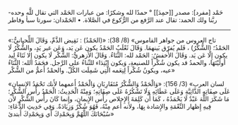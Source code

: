 ‌حَمْد [مفرد]: مصدر ‌[[حمِدَ]] ° حمدًا لله وشكرًا: من عبارات الحَمْد التي تقال للَّه وحده- ربَّنا ولك الحمد: تقال عند الرَّفع من الرُّكوع في الصَّلاة.
• الحَمْدان: سورتا سبأ وفاطر


___
«تاج العروس من جواهر القاموس» (8/ 38):
«(الحَمْدُ) : نَقِيض الذَّمِّ، وَقَالَ اللِّحيانيُّ: الحَمْدُ؛ (الشُّكْرُ) ، فَلم يُفرّق بَينهمَا.
وَقَالَ ثَعْلَبٌ الحَمْدُ يكون عَن يَد، وَعَن غير يَدٍ، والشُّكْرُ لَا يكون إِلّا عَن يَد.
وَقَالَ الأَخفشُ: الحَمْد لله: الثَّنَاءُ.
وَقَالَ الأَزهريُّ: الشُّكْر لَا يكون إِلا ثَنَاءً لِيد أَولَيْتَهَا، والحمدُ قد يكون شُكْراً للصنيعةِ، وَيكون ابْتِدَاء للثّناءُ على الرَّجل. فحَمَدُ الله: الثَّنَاءُ عيه، ويكونُ شُكْراً لِنِعَمه الَّتِي شَمِلَت الكُلّ. والحمْدُ أَعمُّ من الشُّكْر»


«لسان العرب» (3/ 156):
«وَالْحَمْدُ وَالشُّكْرُ مُتَقَارِبَانِ وَالْحَمْدُ أَعمهما لأَنك تَحْمَدُ الإِنسان عَلَى صِفَاتِهِ الذَّاتِيَّةِ وَعَلَى عَطَائِهِ وَلَا تَشْكُرُهُ عَلَى صِفَاتِهِ؛ وَمِنْهُ الْحَدِيثُ:
‌الْحَمْدُ رأْس الشُّكْرِ؛ مَا شَكَرَ اللَّهَ عَبْدٌ لَا يَحْمَدُهُ
، كَمَا أَن كَلِمَةَ الإِخلاص رأْس الإِيمان، وإِنما كَانَ رأْس الشُّكْرِ لأَن فِيهِ إِظهار النِّعْمَةِ والإِشادة بِهَا، ولأَنه أَعم مِنْهُ، فَهُوَ شُكْرٌ وَزِيَادَةٌ. وَفِي حَدِيثِ الدُّعَاءِ:
سُبْحَانَكَ اللَّهُمَّ وَبِحَمْدِكَ
أَي وَبِحَمْدِكَ أَبتدئ»